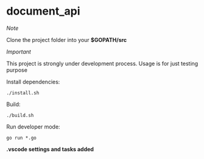 # document_api

*Note*

Clone the project folder into your **$GOPATH/src**

*Important*

This project is strongly under development process.
Usage is for just testing purpose

Install dependencies:

`./install.sh`

Build:

`./build.sh`

Run developer mode:

`go run *.go`

**.vscode settings and tasks added**
